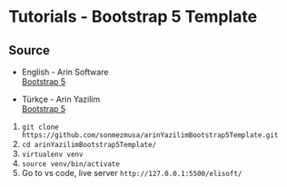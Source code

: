 # Tutorials - Bootstrap 5 Template

## Source

- English - Arin Software <br>
[Bootstrap 5](https://www.youtube.com/playlist?list=PLML_YxxGl1kEkrBc-Eo06e8kK3MXrMQsy)

- Türkçe - Arin Yazilim <br>
[Bootstrap 5](https://www.youtube.com/playlist?list=PL-Hkw4CrSVq9G3bik1W-RpPTyZ1JIkayG)


1) `git clone https://github.com/sonmezmusa/arinYazilimBootstrap5Template.git`
2) `cd arinYazilimBootstrap5Template/`
3) `virtualenv venv`
4) `source venv/bin/activate`
5) Go to vs code, live server `http://127.0.0.1:5500/elisoft/`
